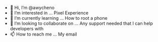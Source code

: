 - 👋 Hi, I’m @awycheno
- 👀 I’m interested in ... Pixel Experience
- 🌱 I’m currently learning ... How to root a phone
- 💞️ I’m looking to collaborate on ... Any support needed that I can help developers with
- 📫 How to reach me ... My email

<!---
awycheno/awycheno is a ✨ special ✨ repository because its `README.md` (this file) appears on your GitHub profile.
You can click the Preview link to take a look at your changes.
--->

